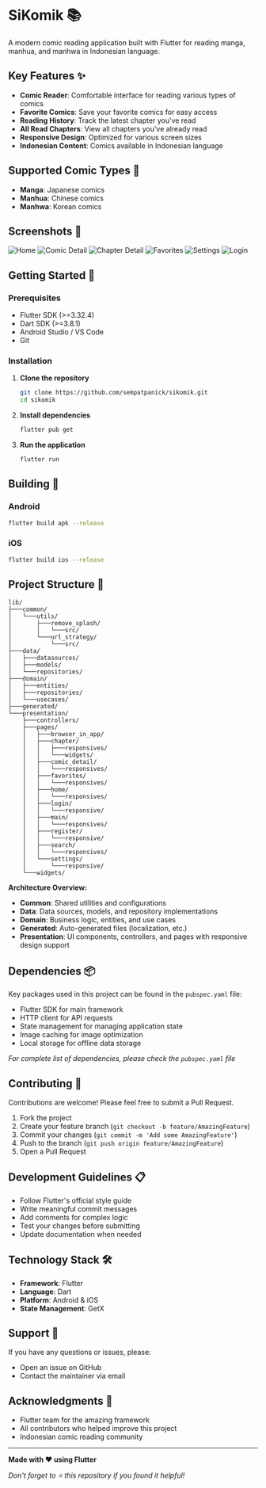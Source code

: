 # SiKomik 📚

A modern comic reading application built with Flutter for reading manga, manhua, and manhwa in Indonesian language.

## Key Features ✨

- **Comic Reader**: Comfortable interface for reading various types of comics
- **Favorite Comics**: Save your favorite comics for easy access
- **Reading History**: Track the latest chapter you've read
- **All Read Chapters**: View all chapters you've already read
- **Responsive Design**: Optimized for various screen sizes
- **Indonesian Content**: Comics available in Indonesian language

## Supported Comic Types 📖

- **Manga**: Japanese comics
- **Manhua**: Chinese comics
- **Manhwa**: Korean comics

## Screenshots 📱

![Home](images/screenshots/home.png)
![Comic Detail](images/screenshots/comic-detail.png)
![Chapter Detail](images/screenshots/chapter-detail.png)
![Favorites](images/screenshots/favorites.png)
![Settings](images/screenshots/settings.png)
![Login](images/screenshots/login.png)

## Getting Started 🚀

### Prerequisites

- Flutter SDK (>=3.32.4)
- Dart SDK (>=3.8.1)
- Android Studio / VS Code
- Git

### Installation

1. **Clone the repository**
   ```bash
   git clone https://github.com/sempatpanick/sikomik.git
   cd sikomik
   ```

2. **Install dependencies**
   ```bash
   flutter pub get
   ```

3. **Run the application**
   ```bash
   flutter run
   ```

## Building 🔨

### Android
```bash
flutter build apk --release
```

### iOS
```bash
flutter build ios --release
```

## Project Structure 📁

```
lib/
├───common/
│   └───utils/
│       ├───remove_splash/
│       │   └───src/
│       └───url_strategy/
│           └───src/
├───data/
│   ├───datasources/
│   ├───models/
│   └───repositories/
├───domain/
│   ├───entities/
│   ├───repositories/
│   └───usecases/
├───generated/
└───presentation/
    ├───controllers/
    ├───pages/
    │   ├───browser_in_app/
    │   ├───chapter/
    │   │   ├───responsives/
    │   │   └───widgets/
    │   ├───comic_detail/
    │   │   └───responsives/
    │   ├───favorites/
    │   │   └───responsives/
    │   ├───home/
    │   │   └───responsives/
    │   ├───login/
    │   │   └───responsive/
    │   ├───main/
    │   │   └───responsives/
    │   ├───register/
    │   │   └───responsive/
    │   ├───search/
    │   │   └───responsives/
    │   └───settings/
    │       └───responsive/
    └───widgets/
```

**Architecture Overview:**
- **Common**: Shared utilities and configurations
- **Data**: Data sources, models, and repository implementations
- **Domain**: Business logic, entities, and use cases
- **Generated**: Auto-generated files (localization, etc.)
- **Presentation**: UI components, controllers, and pages with responsive design support

## Dependencies 📦

Key packages used in this project can be found in the `pubspec.yaml` file:

- Flutter SDK for main framework
- HTTP client for API requests
- State management for managing application state
- Image caching for image optimization
- Local storage for offline data storage

*For complete list of dependencies, please check the `pubspec.yaml` file*

## Contributing 🤝

Contributions are welcome! Please feel free to submit a Pull Request.

1. Fork the project
2. Create your feature branch (`git checkout -b feature/AmazingFeature`)
3. Commit your changes (`git commit -m 'Add some AmazingFeature'`)
4. Push to the branch (`git push origin feature/AmazingFeature`)
5. Open a Pull Request

## Development Guidelines 📋

- Follow Flutter's official style guide
- Write meaningful commit messages
- Add comments for complex logic
- Test your changes before submitting
- Update documentation when needed

## Technology Stack 🛠️

- **Framework**: Flutter
- **Language**: Dart
- **Platform**: Android & iOS
- **State Management**: GetX

## Support 💬

If you have any questions or issues, please:

- Open an issue on GitHub
- Contact the maintainer via email

## Acknowledgments 🙏

- Flutter team for the amazing framework
- All contributors who helped improve this project
- Indonesian comic reading community

---

**Made with ❤️ using Flutter**

*Don't forget to ⭐ this repository if you found it helpful!*